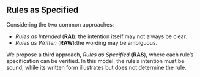 Rules as Specified
---

Considering the two common approaches:

- _Rules as Intended_ (**RAI**): the intention itself may not always be clear.
- _Rules as Written_ (**RAW**):the wording may be ambiguous.

We propose a third approach, _Rules as Specified_ (**RAS**), where each rule’s specification can be verified. In this model, the rule’s intention must be sound, while its written form illustrates but does not determine the rule.
